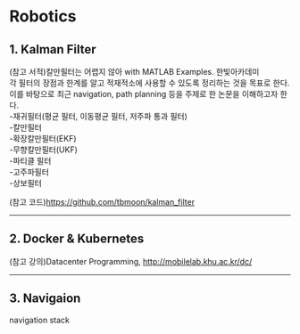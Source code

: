 # Robotics

## 1. Kalman Filter  
(참고 서적)칼만필터는 어렵지 않아 with MATLAB Examples. 한빛아카데미  
각 필터의 장점과 한계를 알고 적재적소에 사용할 수 있도록 정리하는 것을 목표로 한다. 이를 바탕으로 최근 navigation, path planning 등을 주제로 한 논문을 이해하고자 한다.  
-재귀필터(평균 필터, 이동평균 필터, 저주파 통과 필터)  
-칼만필터  
-확장칼만필터(EKF)  
-무향칼만필터(UKF)  
-파티클 필터  
-고주파필터  
-상보필터  

(참고 코드)https://github.com/tbmoon/kalman_filter

---

## 2. Docker & Kubernetes
(참고 강의)Datacenter Programming, http://mobilelab.khu.ac.kr/dc/  

---

## 3. Navigaion  
navigation stack
